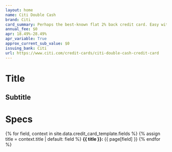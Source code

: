 ```yaml
---
layout: home
name: Citi Double Cash
brand: Citi
card_summary: Perhaps the best-known flat 2% back credit card. Easy with few perks.
annual_fee: $0
apr: 18.49%-28.49%
apr_variable: True
approx_current_sub_value: $0
issuing_bank: Citi
url: https://www.citi.com/credit-cards/citi-double-cash-credit-card
---
```


# Title

## Subtitle

# Specs

{% for field, context in site.data.credit_card_template.fields %}
  {% assign title = context.title | default: field %}
  **{{ title }}:** {{ page[field] }}
{% endfor %}
